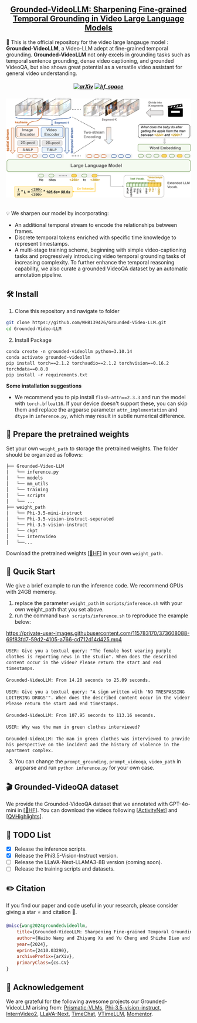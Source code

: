 <h2 align="center"> <a href="https://arxiv.org/abs/2410.03290">Grounded-VideoLLM: Sharpening Fine-grained Temporal Grounding in Video Large Language Models</a></h2>

🌟 This is the official repository for the video large langauge model : **Grounded-VideoLLM**, a Video-LLM adept at fine-grained temporal grounding. **Grounded-VideoLLM** not only excels in grounding tasks such as temporal sentence grounding, dense video captioning, and grounded VideoQA, but also shows great potential as a versatile video assistant for general video understanding.

<h5 align="center">

[![arXiv](https://img.shields.io/badge/Arxiv-2410.03290-b31b1b.svg?logo=arXiv)](https://arxiv.org/abs/2410.03290)
[![hf_space](https://img.shields.io/badge/🤗-Open%20In%20Spaces-blue.svg)](https://huggingface.co/WHB139426/Grounded-Video-LLM/tree/main)

</h5>

<div align="center">
  <img src="model.png"/>
</div><br/>



💡 We sharpen our model by incorporating:
- An additional temporal stream to encode the relationships between frames. 
- Discrete temporal tokens enriched with specific time knowledge to represent timestamps. 
- A multi-stage training scheme, beginning with simple video-captioning tasks and progressively introducing video temporal grounding tasks of increasing complexity. To further enhance the temporal reasoning capability, we also curate a grounded VideoQA dataset by an automatic annotation pipeline. 


## 🛠️ Install
1. Clone this repository and navigate to folder
```bash
git clone https://github.com/WHB139426/Grounded-Video-LLM.git
cd Grounded-Video-LLM
```

2. Install Package
```Shell
conda create -n grounded-videollm python=3.10.14
conda activate grounded-videollm
pip install torch==2.1.2 torchaudio==2.1.2 torchvision==0.16.2 torchdata==0.8.0
pip install -r requirements.txt
```

**Some installation suggestions**
- We recommend you to pip install `flash-attn==2.3.3` and run the model with `torch.bfloat16`. If your device doesn't support these, you can skip them and replace the argparse parameter `attn_implementation` and `dtype` in `inference.py`, which may result in subtle numerical difference.

## 🤗 Prepare the pretrained weights

Set your own `weight_path` to storage the pretrained weights. The folder should be organized as follows: 
```
├── Grounded-Video-LLM
│   └── inference.py
│   └── models
│   └── mm_utils
│   └── training
│   └── scripts
│   └── ...
├── weight_path
│   └── Phi-3.5-mini-instruct
│   └── Phi-3.5-vision-instruct-seperated
│   └── Phi-3.5-vision-instruct
│   └── ckpt
│   └── internvideo
│   └──...
```
Download the pretrained weights [[🤗HF](https://huggingface.co/WHB139426/Grounded-Video-LLM/tree/main)] in your own `weight_path`. 

## 🚀 Qucik Start
We give a brief example to run the inference code. We recommend GPUs with 24GB memeroy.
1. replace the parameter `weight_path` in `scripts/inference.sh` with your own weight_path that you set above.
2. run the command `bash scripts/inference.sh` to reproduce the example below:

https://private-user-images.githubusercontent.com/115783170/373608088-69f83fd7-59d2-4105-a766-cd712d14d425.mp4

```
USER: Give you a textual query: "The female host wearing purple clothes is reporting news in the studio". When does the described content occur in the video? Please return the start and end timestamps.

Grounded-VideoLLM: From 14.20 seconds to 25.09 seconds.

USER: Give you a textual query: "A sign written with 'NO TRESPASSING LOITERING DRUGS'". When does the described content occur in the video? Please return the start and end timestamps.

Grounded-VideoLLM: From 107.95 seconds to 113.16 seconds.

USER: Why was the man in green clothes interviewed?

Grounded-VideoLLM: The man in green clothes was interviewed to provide his perspective on the incident and the history of violence in the apartment complex.
```
3. You can change the `prompt_grounding`, `prompt_videoqa`, `video_path` in argparse and run `python inference.py` for your own case.

## 🎬 Grounded-VideoQA dataset
We provide the Grounded-VideoQA dataset that we annotated with GPT-4o-mini in [[🤗HF](https://huggingface.co/datasets/WHB139426/Grounded-VideoLLM/blob/main/G-VideoQA-gpt4o-mini-anno.json)]. You can download the videos following [[ActivityNet](https://activity-net.org/download.html)] and [[QVHighlights](https://github.com/jayleicn/moment_detr)].

## 👀 TODO List
- [x] Release the inference scripts.
- [x] Release the Phi3.5-Vision-Instruct version.
- [ ] Release the LLaVA-Next-LLAMA3-8B version (coming soon).
- [ ] Release the training scripts and datasets.

## ✏️ Citation
If you find our paper and code useful in your research, please consider giving a star :star: and citation :pencil:.

```BibTeX
@misc{wang2024groundedvideollm,
    title={Grounded-VideoLLM: Sharpening Fine-grained Temporal Grounding in Video Large Language Models},
    author={Haibo Wang and Zhiyang Xu and Yu Cheng and Shizhe Diao and Yufan Zhou and Yixin Cao and Qifan Wang and Weifeng Ge and Lifu Huang},
    year={2024},
    eprint={2410.03290},
    archivePrefix={arXiv},
    primaryClass={cs.CV}
}
```

## 🤝 Acknowledgement
We are grateful for the following awesome projects our Grounded-VideoLLM arising from: [Prismatic-VLMs](https://github.com/TRI-ML/prismatic-vlms), [Phi-3.5-vision-instruct](https://huggingface.co/microsoft/Phi-3.5-vision-instruct), [InternVideo2](https://github.com/OpenGVLab/InternVideo/tree/main/InternVideo2), [LLaVA-Next](https://github.com/LLaVA-VL/LLaVA-NeXT), [TimeChat](https://github.com/RenShuhuai-Andy/TimeChat), [VTimeLLM](https://github.com/huangb23/VTimeLLM), [Momentor](https://github.com/DCDmllm/Momentor).
